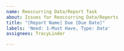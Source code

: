 ```yaml
---
name: Reoccurring Data/Report Task
about: Issues for Reoccurring Data/Reports
title: "[Report Name] Due [Due Date]"
labels: 'Need: 1-Must Have, Type: Data'
assignees: TracyLinder

---
```



